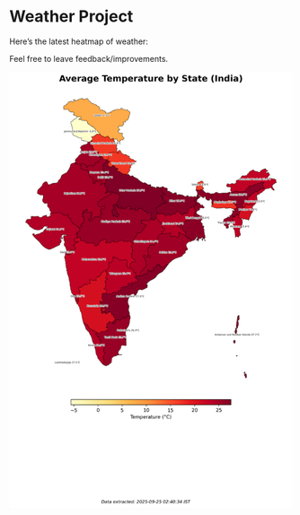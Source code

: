 # Weather Project

Here’s the latest heatmap of weather:

Feel free to leave feedback/improvements.

![India Heatmap](docs/assets/india_heatmap.png?v=D45E4D)
